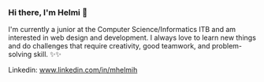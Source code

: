 ### Hi there, I'm Helmi 👋
I'm currently a junior at the Computer Science/Informatics ITB and am interested in web design and development. I always love to learn new things and do challenges that require creativity, good teamwork, and problem-solving skill. :sparkles::sparkles:

Linkedin: www.linkedin.com/in/mhelmih
